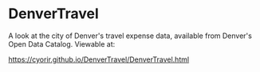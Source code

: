 # DenverTravel

A look at the city of Denver's travel expense data, available from Denver's Open Data Catalog. Viewable at:

https://cyorir.github.io/DenverTravel/DenverTravel.html
